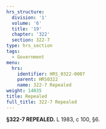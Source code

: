 ```yaml
---
hrs_structure:
  division: '1'
  volume: '6'
  title: '19'
  chapter: '322'
  section: 322-7
type: hrs_section
tags:
  - Government
menu:
  hrs:
    identifier: HRS_0322-0007
    parent: HRS0322
    name: 322-7 Repealed
weight: 14035
title: Repealed
full_title: 322-7 Repealed
---
```

**§322-7 REPEALED.** L 1983, c 100, §6.